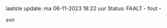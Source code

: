 laatste update: 
ma 06-11-2023 18:22   uur 
Status: FAALT - fout - 
<div class="service R">svn</div>